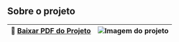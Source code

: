 ## Sobre o projeto

| 📄 [Baixar PDF do Projeto](https://github.com/user-attachments/files/19694507/projeto_simulador_temperatura.pdf) | ![Imagem do projeto](https://github.com/user-attachments/assets/33ab63d8-4015-443d-bc9e-3ebc2579a750) |
|---|---|
